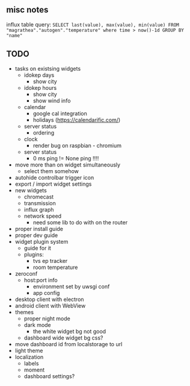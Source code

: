 
misc notes
----------

influx table query: `SELECT last(value), max(value), min(value) FROM "magrathea"."autogen"."temperature" where time > now()-1d GROUP BY "name"`

TODO
----

* tasks on existsing widgets
    * idokep days
        * show city
    * idokep hours
        * show city
        * show wind info
    * calendar
        * google cal integration
        * holidays (https://calendarific.com/)
    * server status
        * ordering
    * clock
        * render bug on raspbian - chromium
    * server status
        * 0 ms ping != None ping !!!!
* move more than on widget simultaneously
    * select them somehow
* autohide controlbar trigger icon
* export / import widget settings
* new widgets
    * chromecast
    * transmission
    * influx graph
    * network speed
        * need some lib to do with on the router
* proper install guide
* proper dev guide
* widget plugin system
    * guide for it
    * plugins:
        * tvs ep tracker
        * room temperature
* zeroconf
    * host:port info
        * environment set by uwsgi conf
        * app config
* desktop client with electron
* android client with WebView
* themes
    * proper night mode
    * dark mode
        * the white widget bg not good
    * dashboard wide widget bg css?
* move dashboard id from localstorage to url
* light theme
* localization
    * labels
    * moment
    * dashboard settings?
